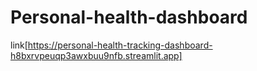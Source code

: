 # Personal-health-dashboard

link[https://personal-health-tracking-dashboard-h8bxrvpeuqp3awxbuu9nfb.streamlit.app]
